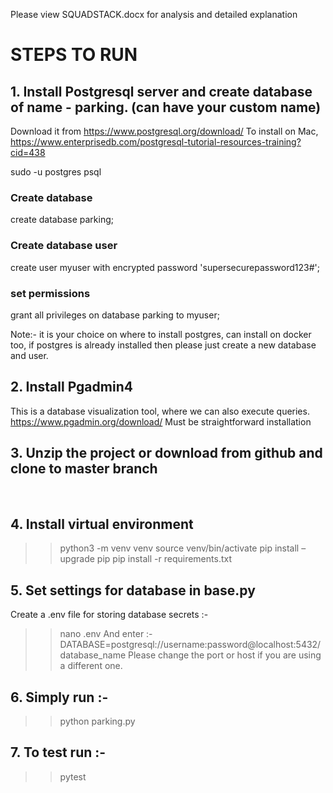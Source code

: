 Please view  SQUADSTACK.docx  for analysis and detailed explanation
 
# STEPS TO RUN 

## 1.	Install Postgresql server and create database of name - parking. (can have your custom name)

Download it from https://www.postgresql.org/download/
To install on Mac, 
https://www.enterprisedb.com/postgresql-tutorial-resources-training?cid=438

sudo -u postgres psql

### Create database
create database parking;
### Create database user
create user myuser with encrypted password 'supersecurepassword123#';
### set permissions
grant all privileges on database parking to myuser;

Note:- it is your choice on where to install postgres, can install on docker too, if postgres is already installed then please just create a new database and user.

## 2.	Install Pgadmin4
This is a database visualization tool, where we can also execute queries.
https://www.pgadmin.org/download/
Must be straightforward installation

## 3.	Unzip the project or download from github and clone to master branch
 

## 4.	Install virtual environment

>> python3 -m venv venv
>> source venv/bin/activate
>> pip install –upgrade pip
>> pip install -r requirements.txt


## 5.	Set settings for database in base.py
Create a .env file for storing database secrets :- 
>> nano .env
And enter :- 
DATABASE=postgresql://username:password@localhost:5432/database_name
Please change the port or host if you are using a different one.

## 6.	Simply run :- 
>> python parking.py
>> 

## 7. To test run :- 
>> pytest
